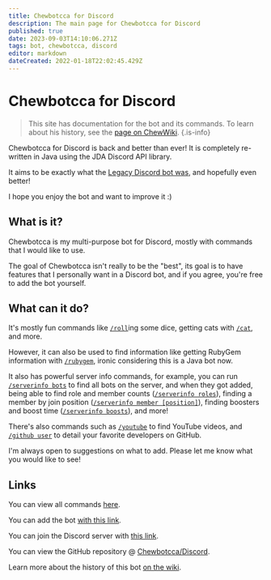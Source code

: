 ```yaml
---
title: Chewbotcca for Discord
description: The main page for Chewbotcca for Discord
published: true
date: 2023-09-03T14:10:06.271Z
tags: bot, chewbotcca, discord
editor: markdown
dateCreated: 2022-01-18T22:02:45.429Z
---
```


# Chewbotcca for Discord

> This site has documentation for the bot and its commands. To learn about his history, see the [page on ChewWiki](https://chew.wiki/view/Chewbotcca_Discord_Bot).
{.is-info}

Chewbotcca for Discord is back and better than ever! 
It is completely re-written in Java using the JDA Discord API library.

It aims to be exactly what the [Legacy Discord bot was](https://github.com/Chewbotcca/Discord-Legacy), and hopefully even better!

I hope you enjoy the bot and want to improve it :)

## What is it?

Chewbotcca is my multi-purpose bot for Discord, mostly with commands that I would like to use.

The goal of Chewbotcca isn't really to be the "best", its goal is to have features that I personally want in a Discord bot, and if you agree, you're free to add the bot yourself.

## What can it do?

It's mostly fun commands like [`/roll`](/bots/discord/chewbotcca/commands/roll)ing some dice, getting cats with [`/cat`](/bots/discord/chewbotcca/commands/cat), and more.

However, it can also be used to find information like getting RubyGem information with [`/rubygem`](/bots/discord/commands/rubygem), ironic considering this is a Java bot now.

It also has powerful server info commands,
for example, you can run [`/serverinfo bots`](/bots/discord/chewbotcca/commands/serverinfo#bots-sub-command) to find all bots on the server, and when they got added,
being able to find role and member counts ([`/serverinfo roles`](/bots/discord/chewbotcca/commands/serverinfo#roles-sub-command)),
finding a member by join position ([`/serverinfo member [position]`](/bots/discord/chewbotcca/commands/serverinfo#member-sub-command)),
finding boosters and boost time ([`/serverinfo boosts`](/bots/discord/chewbotcca/commands/serverinfo#boosts-sub-command)),
and more!

There's also commands such as [`/youtube`](/bots/discord/chewbotcca/commands/youtube) to find YouTube videos,
and [`/github user`](/bots/discord/chewbotcca/commands/github) to detail your favorite developers on GitHub.

I'm always open to suggestions on what to add. Please let me know what you would like to see!

## Links

You can view all commands [here](/bots/discord/chewbotcca/commands).

You can add the bot [with this link](https://discord.com/api/oauth2/authorize?client_id=604362556668248095&permissions=939879492&scope=bot%20applications.commands).

You can join the Discord server with [this link](https://discord.gg/UjxQ3Bh).

You can view the GitHub repository @ [Chewbotcca/Discord](https://github.com/Chewbotcca/Discord).

Learn more about the history of this bot [on the wiki](https://wiki.chew.pro/view/Chewbotcca_for_Discord).
